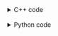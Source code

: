 <details><summary>C++ code</summary>

![](assets/20221117185838.png)

</details>

<br>

<details><summary>Python code</summary>

![](assets/20221117185959.png)

</details>
